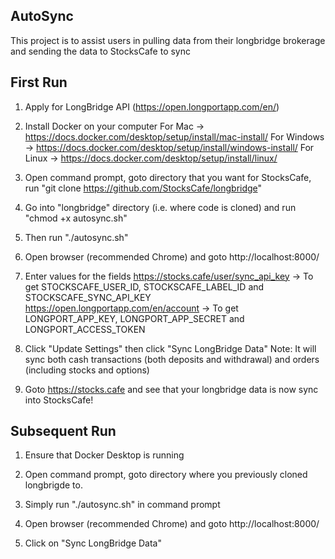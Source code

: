 ## AutoSync

This project is to assist users in pulling data from their longbridge brokerage and sending the data to StocksCafe to sync

## First Run

1) Apply for LongBridge API (https://open.longportapp.com/en/)

2) Install Docker on your computer
For Mac -> https://docs.docker.com/desktop/setup/install/mac-install/
For Windows -> https://docs.docker.com/desktop/setup/install/windows-install/
For Linux -> https://docs.docker.com/desktop/setup/install/linux/ 

3) Open command prompt, goto directory that you want for StocksCafe, run "git clone https://github.com/StocksCafe/longbridge"

4) Go into "longbridge" directory (i.e. where code is cloned) and run "chmod +x autosync.sh"

5) Then run "./autosync.sh"

6) Open browser (recommended Chrome) and goto http://localhost:8000/

7) Enter values for the fields 
https://stocks.cafe/user/sync_api_key -> To get STOCKSCAFE_USER_ID, STOCKSCAFE_LABEL_ID and STOCKSCAFE_SYNC_API_KEY
https://open.longportapp.com/en/account -> To get LONGPORT_APP_KEY, LONGPORT_APP_SECRET and LONGPORT_ACCESS_TOKEN

8) Click "Update Settings" then click "Sync LongBridge Data"
Note: It will sync both cash transactions (both deposits and withdrawal) and orders (including stocks and options)

9) Goto https://stocks.cafe and see that your longbridge data is now sync into StocksCafe!

## Subsequent Run

1) Ensure that Docker Desktop is running

2) Open command prompt, goto directory where you previously cloned longbrigde to.

3) Simply run "./autosync.sh" in command prompt

4) Open browser (recommended Chrome) and goto http://localhost:8000/

5) Click on "Sync LongBridge Data"